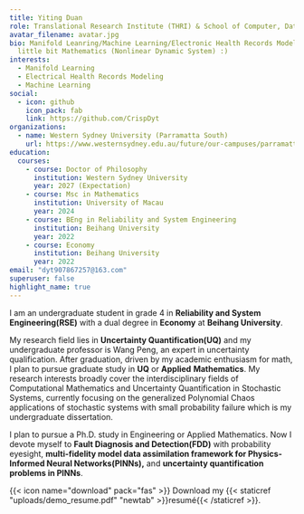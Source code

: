 ```yaml
---
title: Yiting Duan
role: Translational Research Institute (THRI) & School of Computer, Data and Mathematical Science (CDMS)  @ Western Sydney University
avatar_filename: avatar.jpg
bio: Manifold Leanring/Machine Learning/Electronic Health Records Modeling/Knowing a
  little bit Mathematics (Nonlinear Dynamic System) :)
interests:
  - Manifold Learning
  - Electrical Health Records Modeling
  - Machine Learning
social:
  - icon: github
    icon_pack: fab
    link: https://github.com/CrispDyt
organizations:
  - name: Western Sydney University (Parramatta South)
    url: https://www.westernsydney.edu.au/future/our-campuses/parramatta-south-campus
education:
  courses:
    - course: Doctor of Philosophy
      institution: Western Sydney University
      year: 2027 (Expectation)
    - course: Msc in Mathematics
      institution: University of Macau
      year: 2024
    - course: BEng in Reliability and System Engineering
      institution: Beihang University
      year: 2022
    - course: Economy
      institution: Beihang University
      year: 2022
email: "dyt907867257@163.com"
superuser: false
highlight_name: true
---
```

I am an undergraduate student in grade 4 in **Reliability and System Engineering(RSE)** with a dual degree in **Economy** at **Beihang University**.

My research field lies in **Uncertainty Quantification(UQ)** and my undergraduate professor is Wang Peng, an expert in uncertainty qualification. After graduation, driven by my academic enthusiasm for math, I plan to pursue graduate study in **UQ** or **Applied** **Mathematics**. My research interests broadly cover the interdisciplinary fields of Computational Mathematics and Uncertainty Quantification in Stochastic Systems, currently focusing on the generalized Polynomial Chaos applications of stochastic systems with small probability failure which is my undergraduate dissertation. 

I plan to pursue a Ph.D. study in Engineering or Applied Mathematics. Now I devote myself to **Fault Diagnosis and Detection(FDD)** with probability eyesight, **multi-fidelity model data assimilation framework for Physics-Informed Neural Networks(PINNs),** and **uncertainty quantification problems in PINNs**.



{{< icon name="download" pack="fas" >}} Download my {{< staticref "uploads/demo_resume.pdf" "newtab" >}}resumé{{< /staticref >}}.
